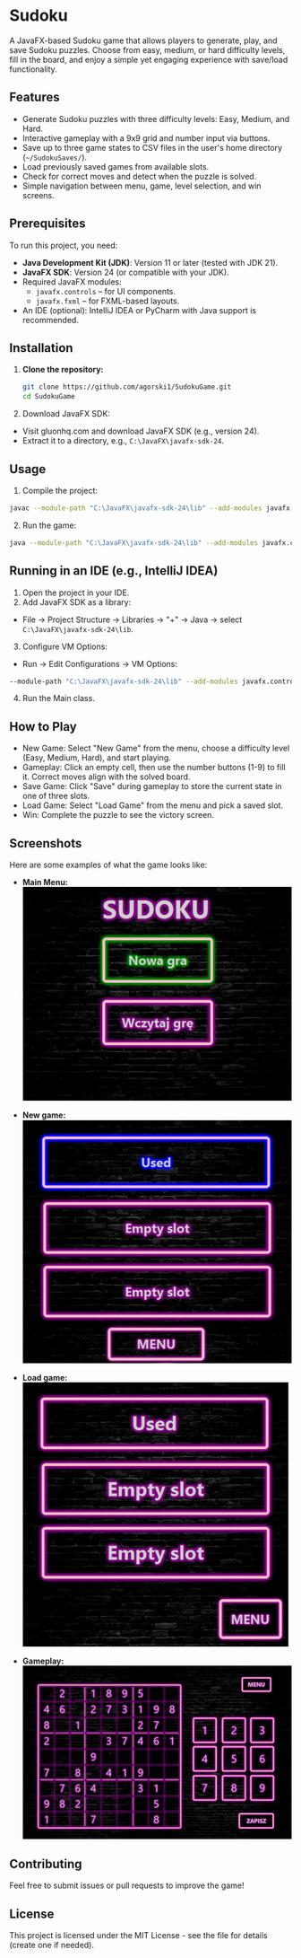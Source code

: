 # Sudoku

A JavaFX-based Sudoku game that allows players to generate, play, and save Sudoku puzzles. Choose from easy, medium, or hard difficulty levels, fill in the board, and enjoy a simple yet engaging experience with save/load functionality.

## Features
- Generate Sudoku puzzles with three difficulty levels: Easy, Medium, and Hard.
- Interactive gameplay with a 9x9 grid and number input via buttons.
- Save up to three game states to CSV files in the user's home directory (`~/SudokuSaves/`).
- Load previously saved games from available slots.
- Check for correct moves and detect when the puzzle is solved.
- Simple navigation between menu, game, level selection, and win screens.

## Prerequisites
To run this project, you need:
- **Java Development Kit (JDK)**: Version 11 or later (tested with JDK 21).
- **JavaFX SDK**: Version 24 (or compatible with your JDK).
- Required JavaFX modules:
    - `javafx.controls` – for UI components.
    - `javafx.fxml` – for FXML-based layouts.
- An IDE (optional): IntelliJ IDEA or PyCharm with Java support is recommended.

## Installation
1. **Clone the repository:**
   ```bash
   git clone https://github.com/agorski1/SudokuGame.git
   cd SudokuGame
   ```
2. Download JavaFX SDK:
 - Visit gluonhq.com and download JavaFX SDK (e.g., version 24).
 - Extract it to a directory, e.g., `C:\JavaFX\javafx-sdk-24`.
## Usage
1. Compile the project:
```bash
javac --module-path "C:\JavaFX\javafx-sdk-24\lib" --add-modules javafx.controls,javafx.fxml -d out src\main\java\com\example\sudoku\*.java src\main\java\module-info.java
```
2. Run the game:
```bash
java --module-path "C:\JavaFX\javafx-sdk-24\lib" --add-modules javafx.controls,javafx.fxml -cp out com.example.sudoku.Main
```
## Running in an IDE (e.g., IntelliJ IDEA)
1. Open the project in your IDE.
2. Add JavaFX SDK as a library:
- File → Project Structure → Libraries → "+" → Java → select `C:\JavaFX\javafx-sdk-24\lib`.
3. Configure VM Options:
 - Run → Edit Configurations → VM Options:
```bash
--module-path "C:\JavaFX\javafx-sdk-24\lib" --add-modules javafx.controls,javafx.fxml
```
4. Run the Main class.

## How to Play
 - New Game: Select "New Game" from the menu, choose a difficulty level (Easy, Medium, Hard), and start playing.
 - Gameplay: Click an empty cell, then use the number buttons (1-9) to fill it. Correct moves align with the solved board.
 - Save Game: Click "Save" during gameplay to store the current state in one of three slots.
 - Load Game: Select "Load Game" from the menu and pick a saved slot.
 - Win: Complete the puzzle to see the victory screen.

## Screenshots
Here are some examples of what the game looks like:
- **Main Menu:**  
  ![Main Menu](https://github.com/agorski1/Sudoku/blob/main/screenshots/menu.png)

- **New game:**  
  ![New game](https://github.com/agorski1/Sudoku/blob/main/screenshots/new_game.png)


- **Load game:**  
  ![Load game](https://github.com/agorski1/Sudoku/blob/main/screenshots/load_game.png)


- **Gameplay:**  
  ![Gameplay](https://github.com/agorski1/Sudoku/blob/main/screenshots/game.png)



## Contributing
Feel free to submit issues or pull requests to improve the game!

## License
This project is licensed under the MIT License - see the  file for details (create one if needed).